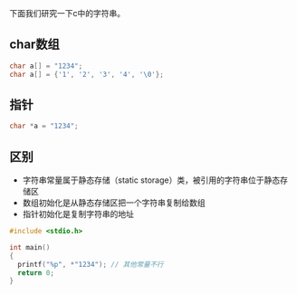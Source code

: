 下面我们研究一下c中的字符串。

## char数组

```c
char a[] = "1234";
char a[] = {'1', '2', '3', '4', '\0'};
```

## 指针

```c
char *a = "1234";
```

## 区别

- 字符串常量属于静态存储（static storage）类，被引用的字符串位于静态存储区
- 数组初始化是从静态存储区把一个字符串复制给数组
- 指针初始化是复制字符串的地址

```c
#include <stdio.h>

int main()
{
  printf("%p", *"1234"); // 其他常量不行
  return 0;
}
```